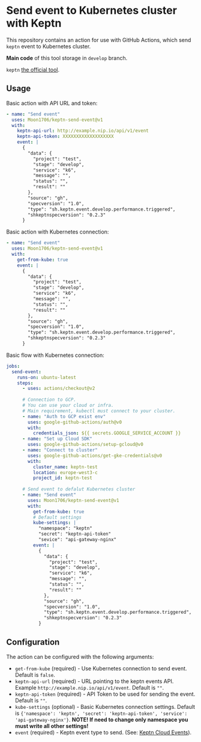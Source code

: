 # Send event to Kubernetes cluster with Keptn

This repository contains an action for use with GitHub Actions, which send `keptn` event to Kubernetes cluster.

**Main code** of this tool storage in `develop` branch.

`keptn` [the official tool](https://keptn.sh/).

## Usage

Basic action with API URL and token:

```yaml
- name: "Send event"
  uses: Moon1706/keptn-send-event@v1
  with:
    keptn-api-url: http://example.nip.io/api/v1/event
    keptn-api-token: XXXXXXXXXXXXXXXXXXX
    event: |
      {
        "data": {
          "project": "test",
          "stage": "develop",
          "service": "k6",
          "message": "",
          "status": "",
          "result": ""
        },
        "source": "gh",
        "specversion": "1.0",
        "type": "sh.keptn.event.develop.performance.triggered",
        "shkeptnspecversion": "0.2.3"
      }
```


Basic action with Kubernetes connection:

```yaml
- name: "Send event"
  uses: Moon1706/keptn-send-event@v1
  with:
    get-from-kube: true
    event: |
      {
        "data": {
          "project": "test",
          "stage": "develop",
          "service": "k6",
          "message": "",
          "status": "",
          "result": ""
        },
        "source": "gh",
        "specversion": "1.0",
        "type": "sh.keptn.event.develop.performance.triggered",
        "shkeptnspecversion": "0.2.3"
      }
```

Basic flow with Kubernetes connection:

```yaml
jobs:
  send-event:
    runs-on: ubuntu-latest
    steps:
      - uses: actions/checkout@v2
      
      # Connection to GCP.
      # You can use your cloud or infra.
      # Main requirement, kubectl must connect to your cluster.
      - name: "Auth to GCP exist env"
        uses: google-github-actions/auth@v0
        with:
          credentials_json: ${{ secrets.GOOGLE_SERVICE_ACCOUNT }}
      - name: "Set up Cloud SDK"
        uses: google-github-actions/setup-gcloud@v0
      - name: "Connect to cluster"
        uses: google-github-actions/get-gke-credentials@v0
        with:
          cluster_name: keptn-test
          location: europe-west3-c
          project_id: keptn-test
      
      # Send event to defalut Kubernetes cluster
      - name: "Send event"
        uses: Moon1706/keptn-send-event@v1
        with:
          get-from-kube: true
          # Default settings
          kube-settings: |
            "namespace": "keptn"
            "secret": "keptn-api-token"
            "sevice": "api-gateway-nginx"
          event: |
            {
              "data": {
                "project": "test",
                "stage": "develop",
                "service": "k6",
                "message": "",
                "status": "",
                "result": ""
              },
              "source": "gh",
              "specversion": "1.0",
              "type": "sh.keptn.event.develop.performance.triggered",
              "shkeptnspecversion": "0.2.3"
            }
```

## Configuration

The action can be configured with the following arguments:

- `get-from-kube` (required) - Use Kubernetes connection to send event. Default is `false`. 
- `keptn-api-url` (required) - URL pointing to the keptn events API. Example `http://example.nip.io/api/v1/event`. Default is `""`.
- `keptn-api-token` (required) - API Token to be used for sending the event. Default is `""`.
- `kube-settings` (optional) - Basic Kubernetes connection settings. Default is `{'namespace': 'keptn', 'secret': 'keptn-api-token', 'service': 'api-gateway-nginx'}`. **NOTE! If need to change only namespace you must write all other settings!**
- `event` (required) - Keptn event type to send. (See: [Keptn Cloud Events](https://www.google.com/search?q=keptn%20spec)).
